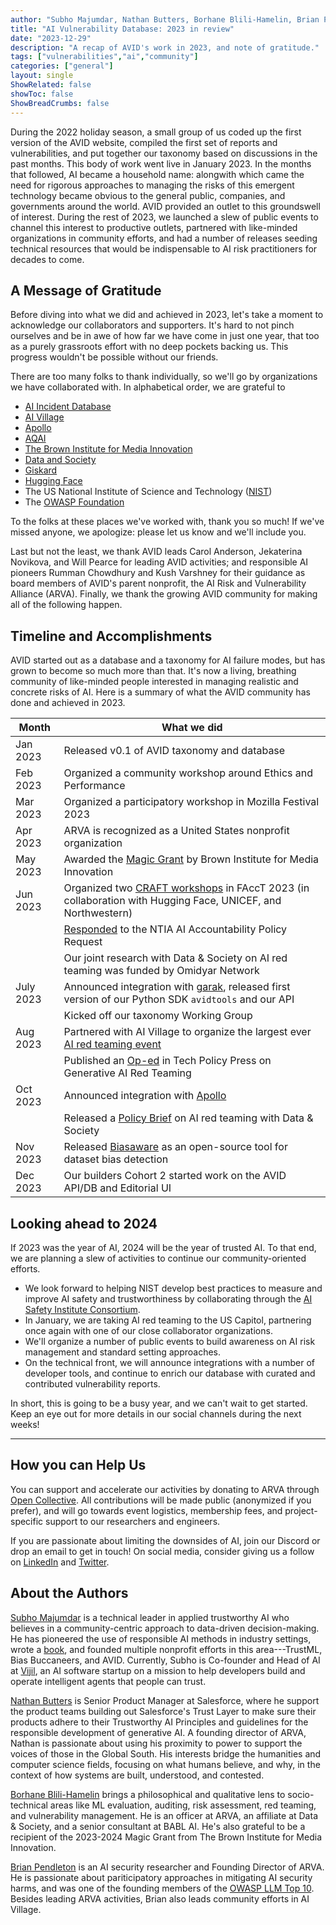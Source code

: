 ```yaml
---
author: "Subho Majumdar, Nathan Butters, Borhane Blili-Hamelin, Brian Pendleton"
title: "AI Vulnerability Database: 2023 in review"
date: "2023-12-29"
description: "A recap of AVID's work in 2023, and note of gratitude."
tags: ["vulnerabilities","ai","community"]
categories: ["general"]
layout: single
ShowRelated: false
showToc: false
ShowBreadCrumbs: false
---
```


During the 2022 holiday season, a small group of us coded up the first version of the AVID website, compiled the first set of reports and vulnerabilities, and put together our taxonomy based on discussions in the past months. This body of work went live in January 2023. In the months that followed, AI became a household name: alongwith which came the need for rigorous approaches to managing the risks of this emergent technology became obvious to the general public, companies, and governments around the world. AVID provided an outlet to this groundswell of interest. During the rest of 2023, we launched a slew of public events to channel this interest to productive outlets, partnered with like-minded organizations in community efforts, and had a number of releases seeding technical resources that would be indispensable to AI risk practitioners for decades to come.

## A Message of Gratitude
Before diving into what we did and achieved in 2023, let's take a moment to acknowledge our collaborators and supporters. It's hard to not pinch ourselves and be in awe of how far we have come in just one year, that too as a purely grassroots effort with no deep pockets backing us. This progress wouldn't be possible without our friends.

There are too many folks to thank individually, so we'll go by organizations we have collaborated with. In alphabetical order, we are grateful to
- [AI Incident Database](https://incidentdatabase.ai/)
- [AI Village](https://aivillage.org/)
- [Apollo](https://www.apolloapi.io/)
- [AQAI](https://www.aqai.xyz/)
- [The Brown Institute for Media Innovation](https://brown.columbia.edu/)
- [Data and Society](https://datasociety.net/)
- [Giskard](https://www.giskard.ai/)
- [Hugging Face](https://huggingface.co/)
- The US National Institute of Science and Technology ([NIST](https://www.nist.gov/))
- The [OWASP Foundation](https://owasp.org/)

To the folks at these places we've worked with, thank you so much! If we've missed anyone, we apologize: please let us know and we'll include you.

Last but not the least, we thank AVID leads Carol Anderson, Jekaterina Novikova, and Will Pearce for leading AVID activities; and responsible AI pioneers Rumman Chowdhury and Kush Varshney for their guidance as board members of AVID's parent nonprofit, the AI Risk and Vulnerability Alliance (ARVA). Finally, we thank the growing AVID community for making all of the following happen.

## Timeline and Accomplishments

AVID started out as a database and a taxonomy for AI failure modes, but has grown to become so much more than that. It's now a living, breathing community of like-minded people interested in managing realistic and concrete risks of AI. Here is a summary of what the AVID community has done and achieved in 2023.

| Month | What we did |
| --- | --- |
| Jan 2023 |  Released v0.1 of AVID taxonomy and database
| Feb 2023 |  Organized a community workshop around Ethics and Performance
| Mar 2023 |  Organized a participatory workshop in Mozilla Festival 2023
| Apr 2023 |  ARVA is recognized as a United States nonprofit organization
| May 2023 |  Awarded the [Magic Grant](https://brown.columbia.edu/portfolio/avid-a-community-driven-approach-to-mitigating-ai-failures/) by Brown Institute for Media Innovation
| Jun 2023 |  Organized two [CRAFT workshops](https://facctconference.org/2023/acceptedcraft) in FAccT 2023 (in collaboration with Hugging Face, UNICEF, and Northwestern)
| | [Responded](https://avidml.org/blog/ntia-response/) to the NTIA AI Accountability Policy Request
| | Our joint research with Data & Society on AI red teaming was funded by Omidyar Network
| July 2023 | Announced integration with [garak](garak.ai), released first version of our Python SDK `avidtools` and our API
| | Kicked off our taxonomy Working Group
| Aug 2023 | Partnered with AI Village to organize the largest ever [AI red teaming event](https://www.hackthefuture.com/defcon)
| | Published an [Op-ed](https://www.techpolicy.press/can-we-red-team-our-way-to-ai-accountability/)  in Tech Policy Press on Generative AI Red Teaming
| Oct 2023 | Announced integration with [Apollo](https://apolloapi.io/)
| | Released a [Policy Brief](https://datasociety.net/library/ai-red-teaming-is-not-a-one-stop-solution-to-ai-harms-recommendations-for-using-red-teaming-for-ai-accountability/) on AI red teaming with Data & Society
| Nov 2023 | Released [Biasaware](https://huggingface.co/spaces/avid-ml/biasaware) as an open-source tool for dataset bias detection
| Dec 2023 | Our builders Cohort 2 started work on the AVID API/DB and Editorial UI

## Looking ahead to 2024

If 2023 was the year of AI, 2024 will be the year of trusted AI. To that end, we are planning a slew of activities to continue our community-oriented efforts.

- We look forward to helping NIST develop best practices to measure and improve AI safety and trustworthiness by collaborating through the [AI Safety Institute Consortium](https://www.nist.gov/news-events/news/2023/11/nist-seeks-collaborators-consortium-supporting-artificial-intelligence).
- In January, we are taking AI red teaming to the US Capitol, partnering once again with one of our close collaborator organizations. 
- We'll organize a number of public events to build awareness on AI risk management and standard setting approaches.
- On the technical front, we will announce integrations with a number of developer tools, and continue to enrich our database with curated and contributed vulnerability reports.

In short, this is going to be a busy year, and we can't wait to get started. Keep an eye out for more details in our social channels during the next weeks!

---

## How you can Help Us

You can support and accelerate our activities by donating to ARVA through [Open Collective](https://opencollective.com/arva). All contributions will be made public (anonymized if you prefer), and will go towards event logistics, membership fees, and project-specific support to our researchers and engineers.

If you are passionate about limiting the downsides of AI, join our Discord or drop an email to get in touch! On social media, consider giving us a follow on [LinkedIn](https://www.linkedin.com/company/82830184) and [Twitter](https://twitter.com/AvidMldb).


## About the Authors
[Subho Majumdar](https://www.subhomajumdar.com/) is a technical leader in applied trustworthy AI who believes in a community-centric approach to data-driven decision-making. He has pioneered the use of responsible AI methods in industry settings, wrote a [book](https://www.amazon.com/Practicing-Trustworthy-Machine-Learning-Transparent/dp/1098120272), and founded multiple nonprofit efforts in this area---TrustML, Bias Buccaneers, and AVID. Currently, Subho is Co-founder and Head of AI at [Vijil](http://vijil.ai/), an AI software startup on a mission to help developers build and operate intelligent agents that people can trust.

[Nathan Butters](https://www.linkedin.com/in/nathanbutters/) is Senior Product Manager at Salesforce, where he support the product teams building out Salesforce's Trust Layer to make sure their products adhere to their Trustworthy AI Principles and guidelines for the responsible development of generative AI. A founding director of ARVA, Nathan is passionate about using his proximity to power to support the voices of those in the Global South. His interests bridge the humanities and computer science fields, focusing on what humans believe, and why, in the context of how systems are built, understood, and contested.

[Borhane Blili-Hamelin](https://borhane.xyz/) brings a philosophical and qualitative lens to socio-technical areas like ML evaluation, auditing, risk assessment, red teaming, and vulnerability management. He is an officer at ARVA, an affiliate at Data & Society, and a senior consultant at BABL AI. He's also grateful to be a recipient of the 2023-2024 Magic Grant from The Brown Institute for Media Innovation.

[Brian Pendleton](https://www.linkedin.com/in/bwpen/) is an AI security researcher and Founding Director of ARVA. He is passionate about pariticipatory approaches in mitigating AI security harms, and was one of the founding members of the [OWASP LLM Top 10](https://owasp.org/www-project-top-10-for-large-language-model-applications/). Besides leading ARVA activities, Brian also leads community efforts in AI Village.